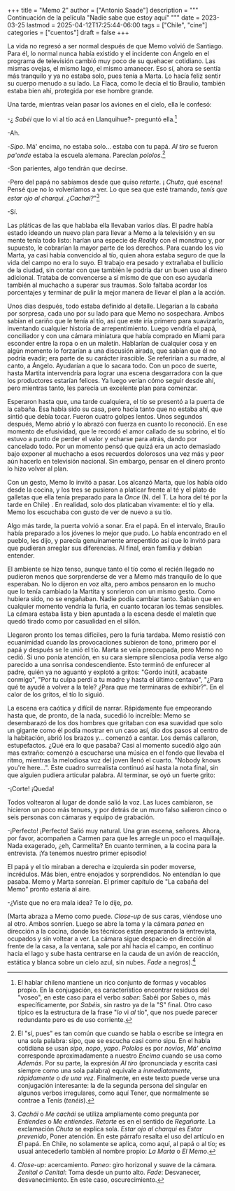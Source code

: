 +++
title = "Memo 2"
author = ["Antonio Saade"]
description = """
  Continuación de la película "Nadie sabe que estoy aquí"
  """
date = 2023-03-25
lastmod = 2025-04-12T17:25:44-06:00
tags = ["Chile", "cine"]
categories = ["cuentos"]
draft = false
+++

La vida no regresó a ser normal después de que Memo volvió de Santiago. Para él, lo normal nunca había existido y el incidente con Ángelo en el programa de televisión cambió muy poco de su quehacer cotidiano. Las mismas ovejas, el mismo lago, el mismo amanecer. Eso sí, ahora se sentía más tranquilo y ya no estaba solo, pues tenía a Marta. Lo hacía feliz sentir su cuerpo menudo a su lado. La Flaca, como le decía el tío Braulio, también estaba bien ahí, protegida por ese hombre grande.

Una tarde, mientras veían pasar los aviones en el cielo, ella le confesó:

-¿ _Sabéi_ que lo vi al tío acá en Llanquihue?- preguntó ella.[^fn:1]

-Ah.

-_Sipo_. Má' encima, no estaba solo... estaba con tu papá. _Al tiro_ se fueron _pa'onde_ estaba la escuela alemana. Parecían _pololos._[^fn:2]

-Son parientes, algo tendrán que decirse.

-Pero del papá no sabíamos desde que quiso _retarte_. ¡ _Chuta_, qué escena! Pensé que no lo volveríamos a ver. Lo que sea que esté tramando, _tenís que estar ojo al charqui._ _¿Cachai?_"[^fn:3]

-Sí.

Las pláticas de las que hablaba ella llevaban varios días. El padre había estado ideando un nuevo plan para llevar a Memo a la televisión y en su mente tenía todo listo: harían una especie de _Reality_ con el monstruo y, por supuesto, le cobrarían la mayor parte de los derechos. Para cuando los vio Marta, ya casi había convencido al tío, quien ahora estaba seguro de que la vida del campo no era lo suyo. El trabajo era pesado y extrañaba el bullicio de la ciudad, sin contar con que también le podría dar un buen uso al dinero adicional. Trataba de convencerse a sí mismo de que con eso ayudaría también al muchacho a superar sus traumas. Solo faltaba acordar los porcentajes y terminar de pulir la mejor manera de llevar el plan a la acción.

Unos días después, todo estaba definido al detalle. Llegarían a la cabaña por sorpresa, cada uno por su lado para que Memo no sospechara. Ambos sabían el cariño que le tenía al tío, así que este iría primero para suavizarlo, inventando cualquier historia de arrepentimiento. Luego vendría el papá, conciliador y con una cámara miniatura que había comprado en Miami para esconder entre la ropa o en un maletín. Hablarían de cualquier cosa y en algún momento lo forzarían a una discusión airada, que sabían que él no podría evadir; era parte de su carácter irascible. Se referirían a su madre, al canto, a Ángelo. Ayudarían a que lo sacara todo. Con un poco de suerte, hasta Martita intervendría para lograr una escena desgarradora con la que los productores estarían felices. Ya luego verían cómo seguir desde ahí, pero mientras tanto, les parecía un excelente plan para comenzar.

Esperaron hasta que, una tarde cualquiera, el tío se presentó a la puerta de la cabaña. Esa había sido su casa, pero hacía tanto que no estaba ahí, que sintió que debía tocar. Fueron cuatro golpes lentos. Unos segundos después, Memo abrió y lo abrazó con fuerza en cuanto lo reconoció. En ese momento de efusividad, que le recordó el amor callado de su sobrino, el tío estuvo a punto de perder el valor y echarse para atrás, dando por cancelado todo. Por un momento pensó que quizá era un acto demasiado bajo exponer al muchacho a esos recuerdos dolorosos una vez más y peor aún hacerlo en televisión nacional. Sin embargo, pensar en el dinero pronto lo hizo volver al plan.

Con un gesto, Memo lo invitó a pasar. Los alcanzó Marta, que los había oído desde la cocina, y los tres se pusieron a platicar frente al té y el plato de galletas que ella tenía preparado para la _Once_ (N. del T. La hora del té por la tarde en Chile) . En realidad, solo dos platicaban vivamente: el tío y ella. Memo los escuchaba con gusto de ver de nuevo a su tío.

Algo más tarde, la puerta volvió a sonar. Era el papá. En el intervalo, Braulio había preparado a los jóvenes lo mejor que pudo. Lo había encontrado en el pueblo, les dijo, y parecía genuinamente arrepentido así que lo invitó para que pudieran arreglar sus diferencias. Al final, eran familia y debían entender.

El ambiente se hizo tenso, aunque tanto el tío como el recién llegado no pudieron menos que sorprenderse de ver a Memo más tranquilo de lo que esperaban. No lo dijeron en voz alta, pero ambos pensaron en lo mucho que lo tenía cambiado la Martita y sonrieron con un mismo gesto. Como hubiera sido, no se engañaban. Nadie podía cambiar tanto. Sabían que en cualquier momento vendría la furia, en cuanto tocaran los temas sensibles. La cámara estaba lista y bien apuntada a la escena desde el maletín que quedó tirado como por casualidad en el sillón.

Llegaron pronto los temas difíciles, pero la furia tardaba. Memo resistió con ecuanimidad cuando las provocaciones subieron de tono, primero por el papá y después se le unió el tío. Marta se veía preocupada, pero Memo no cedió. Si uno ponía atención, en su cara siempre silenciosa podía verse algo parecido a una sonrisa condescendiente. Esto terminó de enfurecer al padre, quién ya no aguantó y explotó a gritos: "Gordo inútil, acabaste conmigo", "Por tu culpa perdí a tu madre y hasta el último centavo", "¿Para qué te ayudé a volver a la tele? ¿Para que me terminaras de exhibir?". En el calor de los gritos, el tío lo siguió.

La escena era caótica y difícil de narrar. Rápidamente fue empeorando hasta que, de pronto, de la nada, sucedió lo increíble: Memo se desembarazó de los dos hombres que gritaban con esa suavidad que solo un gigante como él podía mostrar en un caso así, dio dos pasos al centro de la habitación, abrió los brazos y... comenzó a cantar. Los demás callaron, estupefactos. ¿Qué era lo que pasaba? Casi al momento sucedió algo aún mas extraño: comenzó a escucharse una música en el fondo que llevaba el ritmo, mientras la melodiosa voz del joven llenó el cuarto. "Nobody knows you're here...". Este cuadro surrealista continuó así hasta la nota final, sin que alguien pudiera articular palabra. Al terminar, se oyó un fuerte grito:

-¡Corte! ¡Queda!

Todos voltearon al lugar de donde salió la voz. Las luces cambiaron, se hicieron un poco más tenues, y por detrás de un muro falso salieron cinco o seis personas con cámaras y equipo de grabación.

-¡Perfecto! ¡Perfecto! Salió muy natural. Una gran escena, señores. Ahora, por favor, acompañen a Carmen para que les arregle un poco el maquillaje. Nada exagerado, ¿eh, Carmelita? En cuanto terminen, a la cocina para la entrevista. ¡Ya tenemos nuestro primer episodio!

El papá y el tío miraban a derecha e izquierda sin poder moverse, incrédulos. Más bien, entre enojados y sorprendidos. No entendían lo que pasaba. Memo y Marta sonreían. El primer capítulo de "La cabaña del Memo" pronto estaría al aire.

-¿Viste que no era mala idea? Te lo dije, _po_.

(Marta abraza a Memo como puede. _Close-up_ de sus caras, viéndose uno al otro. Ambos sonríen. Luego se abre la toma y la cámara _panea_ en dirección a la cocina, donde los técnicos están preparando la entrevista, ocupados y sin voltear a ver. La cámara sigue despacio en dirección al frente de la casa, a la ventana, sale por ahí hacia el campo, en continuo hacia el lago y sube hasta centrarse en la cauda de un avión de reacción, estática y blanca sobre un cielo azul, sin nubes. _Fade_ a negros).[^fn:4]

[^fn:1]: El hablar chileno mantiene un rico conjunto de formas y vocablos propio. En la conjugación, es característico encontrar residuos del "voseo", en este caso para el verbo _saber_: Sabéi por Sabes o, más específicamente, por _Sabéis_, sin rastro ya de la "S" final. Otro caso típico es la estructura de la frase "_lo_ vi _al_ tío", que nos puede parecer redundante pero es de uso corriente.
[^fn:2]: El "sí, pues" es tan común que cuando se habla o escribe se integra en una sola palabra: sipo, que se escucha casi como sipu. En el habla cotidiana se usan _sipo_, _nopo_, _yapo_. _Pololos_ es por _novios_, _Má' encima_ corresponde aproximadamente a nuestro _Encima_ cuando se usa como _Además_. Por su parte, la expresión _Al tiro_ (pronunciada y escrita casi siempre como una sola palabra) equivale a _inmediatamente_, _rápidamente_ o _de una vez_. Finalmente, en este texto puede verse una conjugación interesante: la de la segunda persona del singular en algunos verbos irregulares, como aquí Tener, que normalmente se contrae a Tenís (_tenéis_).
[^fn:3]: _Cachái_ o _Me cachái_ se utiliza ampliamente como pregunta por _Entiendes_ o _Me entiendes_. _Retarte_ es en el sentido de _Regañarte_. La exclamación _Chuta_ se explica sola. _Estar ojo al charqui_ es _Estar prevenido_, Poner atención. En este párrafo resalta el uso del artículo en _El_ papá. En Chile, no solamente se aplica, como aquí, al papá o al tío; es usual antecederlo también al nombre propio: _La Marta_ o _El Memo_.
[^fn:4]: _Close-up_: acercamiento. _Paneo_: giro horizonal y suave de la cámara.  _Zenital o Cenital_: Toma desde un punto alto. _Fade_: Desvanecer, desvanecimiento. En este caso, oscurecimiento.
